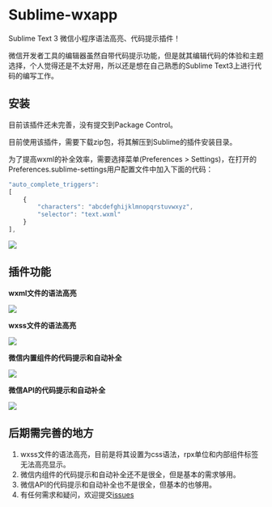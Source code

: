 # Sublime-wxapp

Sublime Text 3 微信小程序语法高亮、代码提示插件！

微信开发者工具的编辑器虽然自带代码提示功能，但是就其编辑代码的体验和主题选择，个人觉得还是不太好用，所以还是想在自己熟悉的Sublime Text3上进行代码的编写工作。

## 安装

目前该插件还未完善，没有提交到Package Control。

目前使用该插件，需要下载zip包，将其解压到Sublime的插件安装目录。

为了提高wxml的补全效率，需要选择菜单(Preferences > Settings)，在打开的Preferences.sublime-settings用户配置文件中加入下面的代码：

```js
"auto_complete_triggers":
[
	{
		"characters": "abcdefghijklmnopqrstuvwxyz",
		"selector": "text.wxml"
	}
],
```

![](assets/images/sublime-settings.png)

## 插件功能

**wxml文件的语法高亮**

![](assets/images/wxml-syntax-highlight.png)

**wxss文件的语法高亮**

![](assets/images/wxss-syntax-highlight.png)

**微信内置组件的代码提示和自动补全**

![](assets/images/wxml-complete.gif)

**微信API的代码提示和自动补全**

![](assets/images/wxapp-api.gif)

## 后期需完善的地方

1. wxss文件的语法高亮，目前是将其设置为css语法，rpx单位和内部组件标签无法高亮显示。
2. 微信内组件的代码提示和自动补全还不是很全，但是基本的需求够用。
3. 微信API的代码提示和自动补全也不是很全，但基本的也够用。
4. 有任何需求和疑问，欢迎提交[issues](./issues)